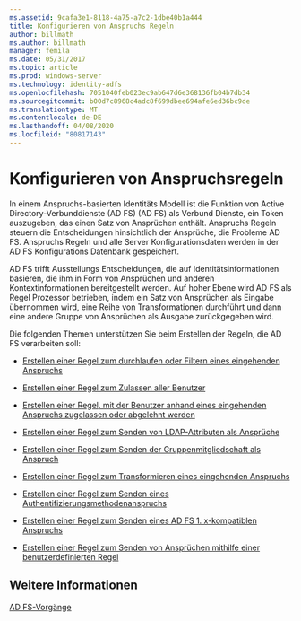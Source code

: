 ```yaml
---
ms.assetid: 9cafa3e1-8118-4a75-a7c2-1dbe40b1a444
title: Konfigurieren von Anspruchs Regeln
author: billmath
ms.author: billmath
manager: femila
ms.date: 05/31/2017
ms.topic: article
ms.prod: windows-server
ms.technology: identity-adfs
ms.openlocfilehash: 7051040feb023ec9ab647d6e368136fb04b7db34
ms.sourcegitcommit: b00d7c8968c4adc8f699dbee694afe6ed36bc9de
ms.translationtype: MT
ms.contentlocale: de-DE
ms.lasthandoff: 04/08/2020
ms.locfileid: "80817143"
---
```

# <a name="configure-claim-rules"></a>Konfigurieren von Anspruchsregeln

In einem Anspruchs\-basierten Identitäts Modell ist die Funktion von Active Directory-Verbunddienste (AD FS) \(AD FS\) als Verbund Dienste, ein Token auszugeben, das einen Satz von Ansprüchen enthält. Anspruchs Regeln steuern die Entscheidungen hinsichtlich der Ansprüche, die Probleme AD FS. Anspruchs Regeln und alle Server Konfigurationsdaten werden in der AD FS Konfigurations Datenbank gespeichert.  
  
AD FS trifft Ausstellungs Entscheidungen, die auf Identitätsinformationen basieren, die ihm in Form von Ansprüchen und anderen Kontextinformationen bereitgestellt werden. Auf hoher Ebene wird AD FS als Regel Prozessor betrieben, indem ein Satz von Ansprüchen als Eingabe übernommen wird, eine Reihe von Transformationen durchführt und dann eine andere Gruppe von Ansprüchen als Ausgabe zurückgegeben wird. 

Die folgenden Themen unterstützen Sie beim Erstellen der Regeln, die AD FS verarbeiten soll: 
  
-   [Erstellen einer Regel zum durchlaufen oder Filtern eines eingehenden Anspruchs](Create-a-Rule-to-Pass-Through-or-Filter-an-Incoming-Claim.md)  
  
-   [Erstellen einer Regel zum Zulassen aller Benutzer](Create-a-Rule-to-Permit-All-Users.md)  
  
-   [Erstellen einer Regel, mit der Benutzer anhand eines eingehenden Anspruchs zugelassen oder abgelehnt werden](Create-a-Rule-to-Permit-or-Deny-Users-Based-on-an-Incoming-Claim.md)  
  
-   [Erstellen einer Regel zum Senden von LDAP-Attributen als Ansprüche](Create-a-Rule-to-Send-LDAP-Attributes-as-Claims.md)  
  
-   [Erstellen einer Regel zum Senden der Gruppenmitgliedschaft als Anspruch](Create-a-Rule-to-Send-Group-Membership-as-a-Claim.md)  
  
-   [Erstellen einer Regel zum Transformieren eines eingehenden Anspruchs](Create-a-Rule-to-Transform-an-Incoming-Claim.md)  
  
-   [Erstellen einer Regel zum Senden eines Authentifizierungsmethodenanspruchs](Create-a-Rule-to-Send-an-Authentication-Method-Claim.md) 
-   [Erstellen einer Regel zum Senden eines AD FS 1. x-kompatiblen Anspruchs](Create-a-Rule-to-Send-an-AD-FS-1x-Compatible-Claim.md) 
  
-   [Erstellen einer Regel zum Senden von Ansprüchen mithilfe einer benutzerdefinierten Regel](Create-a-Rule-to-Send-Claims-Using-a-Custom-Rule.md)  

## <a name="see-also"></a>Weitere Informationen  
[AD FS-Vorgänge](../../ad-fs/AD-FS-2016-Operations.md) 
